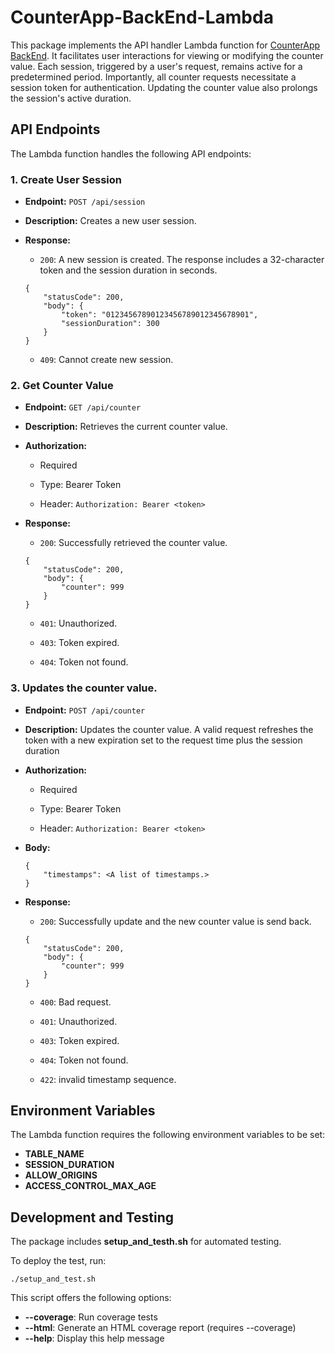 # CounterApp-BackEnd-Lambda
This package implements the API handler Lambda function for [CounterApp BackEnd](https://github.com/rubikvn2100/CounterApp-BackEnd). It facilitates user interactions for viewing or modifying the counter value. Each session, triggered by a user's request, remains active for a predetermined period. Importantly, all counter requests necessitate a session token for authentication. Updating the counter value also prolongs the session's active duration.

## API Endpoints
The Lambda function handles the following API endpoints:

### 1. Create User Session

* **Endpoint:** `POST /api/session`

* **Description:** Creates a new user session.

* **Response:**

    * `200`: A new session is created. The response includes a 32-character token and the session duration in seconds.

    ```
    {
        "statusCode": 200,
        "body": {
            "token": "01234567890123456789012345678901",
            "sessionDuration": 300
        }
    }
    ```

    * `409`: Cannot create new session.

### 2. Get Counter Value

* **Endpoint:** `GET /api/counter`

* **Description:** Retrieves the current counter value.

* **Authorization:**

  - Required

  - Type: Bearer Token

  - Header: `Authorization: Bearer <token>`

* **Response:**

    * `200`: Successfully retrieved the counter value.

    ```
    {
        "statusCode": 200,
        "body": {
            "counter": 999
        }
    }
    ```

    * `401`: Unauthorized.

    * `403`: Token expired.

    * `404`: Token not found.

### 3. Updates the counter value.

* **Endpoint:** `POST /api/counter`

* **Description:** Updates the counter value. A valid request refreshes the token with a new expiration set to the request time plus the session duration

* **Authorization:**

  - Required

  - Type: Bearer Token

  - Header: `Authorization: Bearer <token>`

* **Body:**

    ```
    {
        "timestamps": <A list of timestamps.>
    }
    ```

* **Response:**

    * `200`: Successfully update and the new counter value is send back.

    ```
    {
        "statusCode": 200,
        "body": {
            "counter": 999
        }
    }
    ```

    * `400`: Bad request.

    * `401`: Unauthorized.

    * `403`: Token expired.

    * `404`: Token not found.

    * `422`: invalid timestamp sequence.

## Environment Variables
The Lambda function requires the following environment variables to be set:

* **TABLE_NAME**
* **SESSION_DURATION**
* **ALLOW_ORIGINS**
* **ACCESS_CONTROL_MAX_AGE**

## Development and Testing
The package includes **setup_and_testh.sh** for automated testing.

To deploy the test, run:

```
./setup_and_test.sh
```

This script offers the following options:

* **--coverage**: Run coverage tests
* **--html**: Generate an HTML coverage report (requires --coverage)
* **--help**: Display this help message